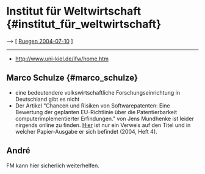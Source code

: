 # Institut für Weltwirtschaft {#institut_für_weltwirtschaft}

\--\> \[ [ Ruegen 2004-07-10](Ruegen040710De "wikilink") \]

------------------------------------------------------------------------

-   <http://www.uni-kiel.de/ifw/home.htm>

## Marco Schulze {#marco_schulze}

-   eine bedeutendere volkswirtschaftliche Forschungseinrichtung in
    Deutschland gibt es nicht
-   Der Artikel \"Chancen und Risiken von Softwarepatenten: Eine
    Bewertung der geplanten EU-Richtlinie über die Patentierbarkeit
    computerimplementierter Erfindungen.\" von Jens Mundhenke ist leider
    nirgends online zu finden.
    [Hier](http://www.uni-kiel.de/ifw/pub/ww.htm#2004,%20Heft%204 "wikilink")
    ist nur ein Verweis auf den Titel und in welcher Papier-Ausgabe er
    sich befindet (2004, Heft 4).

## André

FM kann hier sicherlich weiterhelfen.

